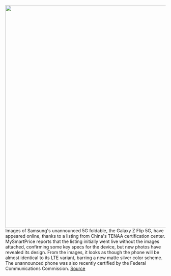 <img src='https://cdn.vox-cdn.com/thumbor/o-PXgvUe_mS5QQvoOAojweBCOOU=/0x0:960x640/1200x800/filters:focal(404x244:556x396)/cdn.vox-cdn.com/uploads/chorus_image/image/67005337/20022441__lede.0.jpg' width='700px' /><br/>
Images of Samsung's unannounced 5G foldable, the Galaxy Z Flip 5G, have appeared online, thanks to a listing from China's TENAA certification center. MySmartPrice reports that the listing initially went live without the images attached, confirming some key specs for the device, but new photos have revealed its design. From the images, it looks as though the phone will be almost identical to its LTE variant, barring a new matte silver color scheme. The unannounced phone was also recently certified by the Federal Communications Commission.
<a href='https://www.theverge.com/2020/7/1/21309903/samsung-galaxy-z-flip-5g-leaked-images-foldable-china-tenaa'> Source <a/>